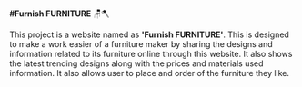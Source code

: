 **#Furnish FURNITURE** 🪑🪓

This project is a website named as **'Furnish FURNITURE'**.
This is designed to make a work easier of a furniture maker 
by sharing the designs and information related to its furniture online through this website.
It also shows the latest trending designs along with the prices and materials used information.
It also allows user to place and order of the furniture they like.

